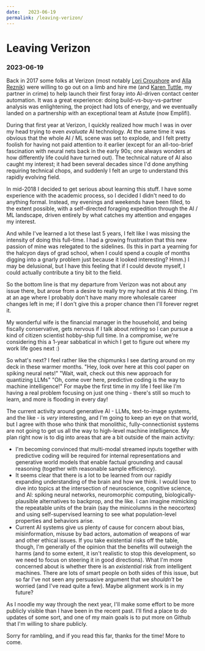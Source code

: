 ```yaml
---
date:   2023-06-19
permalink: /leaving-verizon/
---
```


# Leaving Verizon
### 2023-06-19

Back in 2017 some folks at Verizon (most notably [Lori Croushore](https://www.linkedin.com/in/lori-croushore/) and [Alla Reznik](https://www.linkedin.com/in/allareznik/)) were willing to go out on a limb and hire me (and [Karen Tuttle](https://www.linkedin.com/in/karentuttle/), my partner in crime) to help launch their first foray into AI-driven contact center automation. It was a great experience: doing build-vs-buy-vs-partner analysis was enlightening, the project had lots of energy, and we eventually landed on a partnership with an exceptional team at Astute (now Emplifi).

During that first year at Verizon, I quickly realized how much I was in over my head trying to even *evaluate* AI technology. At the same time it was obvious that the whole AI / ML scene was set to explode, and I felt pretty foolish for having not paid attention to it earlier (except for an all-too-brief fascination with neural nets back in the early 90s; one always wonders at how differently life could have turned out). The technical nature of AI also caught my interest; it had been several decades since I'd done anything requiring technical chops, and suddenly I felt an urge to understand this rapidly evolving field.

In mid-2018 I decided to get serious about learning this stuff. I have some experience with the academic process, so I decided I didn't need to do anything formal. Instead, my evenings and weekends have been filled, to the extent possible, with a self-directed foraging expedition through the AI / ML landscape, driven entirely by what catches my attention and engages my interest.

And while I've learned a lot these last 5 years, I felt like I was missing the intensity of doing this full-time. I had a growing frustration that this new passion of mine was relegated to the sidelines. (Is this in part a yearning for the halcyon days of grad school, when I could spend a couple of months digging into a gnarly problem just because it looked interesting? Hmm.) I may be delusional, but I have this feeling that if I could devote myself, I could actually contribute a tiny bit to the field.

So the bottom line is that my departure from Verizon was not about any issue there, but arose from a desire to really try my hand at this AI thing. I'm at an age where I probably don't have many more wholesale career changes left in me; if I don't give this a proper chance then I'll forever regret it.

My wonderful wife is the financial manager in the household, and being fiscally conservative, gets nervous if I talk about *retiring* so I can pursue a kind of citizen scientist hobby-ship full time. In a compromise, we're considering this a 1-year sabbatical in which I get to figure out where my work life goes next  :)

So what's next? I feel rather like the chipmunks I see darting around on my deck in these warmer months. "Hey, look over here at this cool paper on spiking neural nets!" "Wait, wait, check out this new approach for quantizing LLMs" "Oh, come over here, predictive coding is the way to machine intelligence!" For maybe the first time in my life I feel like I'm having a real problem focusing on just one thing - there's still so much to learn, and more is flooding in every day!

The current activity around generative AI - LLMs, text-to-image systems, and the like - is *very* interesting, and I'm going to keep an eye on that world, but I agree with those who think that monolithic, fully-connectionist systems are not going to get us all the way to high-level machine intelligence. My plan right now is to dig into areas that are a bit outside of the main activity:
- I'm becoming convinced that multi-modal streamed inputs together with predictive coding will be required for internal representations and generative world models that enable factual grounding and causal reasoning (together with reasonable sample efficiency).
- It seems clear that there is a lot to be learned from our rapidly expanding understanding of the brain and how we think. I would love to dive into topics at the intersection of neuroscience, cognitive science, and AI: spiking neural networks, neuromorphic computing, biologically-plausible alternatives to backprop, and the like. I can imagine mimicking the repeatable units of the brain (say the minicolumns in the neocortex) and using self-supervised learning to see what population-level properties and behaviors arise.
- Current AI systems give us plenty of cause for concern about bias, misinformation, misuse by bad actors, automation of weapons of war and other ethical issues. If you take existential risks off the table, though, I'm generally of the opinion that the benefits will outweigh the harms (and to some extent, it isn't realistic to stop this development, so we need to focus on steering it in good directions). What I'm more concerned about is whether there is an *existential* risk from intelligent machines. There are lots of smart people on both sides of this issue, but so far I've not seen any persuasive argument that we *shouldn't* be worried (and I've read quite a few). Maybe alignment work is in my future?

As I noodle my way through the next year, I'll make some effort to be more publicly visible than I have been in the recent past. I'll find a place to do updates of some sort, and one of my main goals is to put more on Github that I'm willing to share publicly.

Sorry for rambling, and if you read this far, thanks for the time! More to come.
